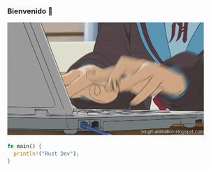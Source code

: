 ### Bienvenido 👋

![test](https://github.com/CrawKatt/CrawKatt/blob/a90ab8b66e1dde865b143766d8c2ded12ab3d428/profile_animate.gif)

```rust
fn main() {
  println!("Rust Dev");
}
```

